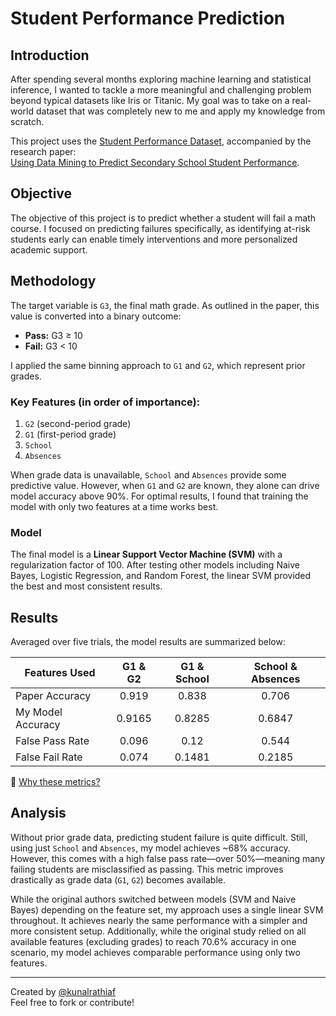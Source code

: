 # Student Performance Prediction

## Introduction

After spending several months exploring machine learning and statistical inference, I wanted to tackle a more meaningful and challenging problem beyond typical datasets like Iris or Titanic. My goal was to take on a real-world dataset that was completely new to me and apply my knowledge from scratch.

This project uses the [Student Performance Dataset](https://archive.ics.uci.edu/ml/datasets/Student+Performance), accompanied by the research paper:  
[Using Data Mining to Predict Secondary School Student Performance](http://www3.dsi.uminho.pt/pcortez/student.pdf).

## Objective

The objective of this project is to predict whether a student will fail a math course. I focused on predicting failures specifically, as identifying at-risk students early can enable timely interventions and more personalized academic support.

## Methodology

The target variable is `G3`, the final math grade. As outlined in the paper, this value is converted into a binary outcome:  
- **Pass:** G3 ≥ 10  
- **Fail:** G3 < 10

I applied the same binning approach to `G1` and `G2`, which represent prior grades.

### Key Features (in order of importance):
1. `G2` (second-period grade)  
2. `G1` (first-period grade)  
3. `School`  
4. `Absences`

When grade data is unavailable, `School` and `Absences` provide some predictive value. However, when `G1` and `G2` are known, they alone can drive model accuracy above 90%. For optimal results, I found that training the model with only two features at a time works best.

### Model

The final model is a **Linear Support Vector Machine (SVM)** with a regularization factor of 100. After testing other models including Naive Bayes, Logistic Regression, and Random Forest, the linear SVM provided the best and most consistent results.

## Results

Averaged over five trials, the model results are summarized below:

| Features Used        | G1 & G2 | G1 & School | School & Absences |
|----------------------|:-------:|:-----------:|:-----------------:|
| Paper Accuracy       | 0.919   | 0.838       | 0.706             |
| My Model Accuracy    | 0.9165  | 0.8285      | 0.6847            |
| False Pass Rate      | 0.096   | 0.12        | 0.544             |
| False Fail Rate      | 0.074   | 0.1481      | 0.2185            |

📌 [Why these metrics?](https://github.com/sachanganesh/student-performance-prediction/issues/1#issuecomment-508577754)

## Analysis

Without prior grade data, predicting student failure is quite difficult. Still, using just `School` and `Absences`, my model achieves ~68% accuracy. However, this comes with a high false pass rate—over 50%—meaning many failing students are misclassified as passing. This metric improves drastically as grade data (`G1`, `G2`) becomes available.

While the original authors switched between models (SVM and Naive Bayes) depending on the feature set, my approach uses a single linear SVM throughout. It achieves nearly the same performance with a simpler and more consistent setup. Additionally, while the original study relied on all available features (excluding grades) to reach 70.6% accuracy in one scenario, my model achieves comparable performance using only two features.

---

Created by [@kunalrathiaf](https://github.com/kunalrathiaf)  
Feel free to fork or contribute!
